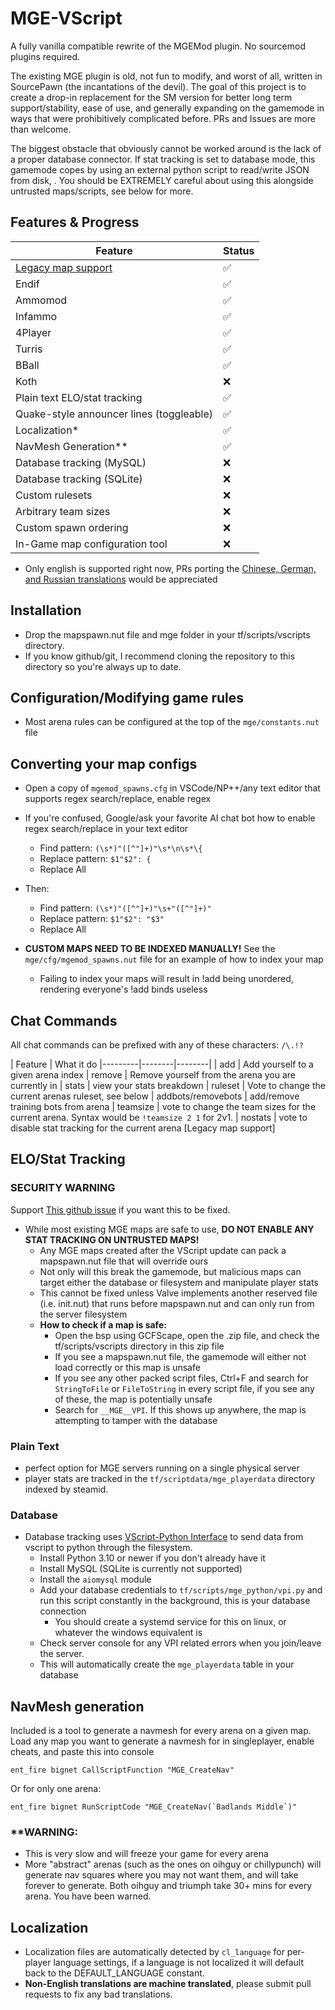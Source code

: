 # MGE-VScript
A fully vanilla compatible rewrite of the MGEMod plugin.  No sourcemod plugins required.

The existing MGE plugin is old, not fun to modify, and worst of all, written in SourcePawn (the incantations of the devil).  The goal of this project is to create a drop-in replacement for the SM version for better long term support/stability, ease of use, and generally expanding on the gamemode in ways that were prohibitively complicated before.  PRs and Issues are more than welcome.

The biggest obstacle that obviously cannot be worked around is the lack of a proper database connector.  If stat tracking is set to database mode, this gamemode copes by using an external python script to read/write JSON from disk, .  You should be EXTREMELY careful about using this alongside untrusted maps/scripts, see below for more. 

## Features & Progress

| Feature | Status |
|---------|--------|
| [Legacy map support](https://github.com/sapphonie/MGEMod/blob/master/addons/sourcemod/configs/mgemod_spawns.cfg) | ✅ |
| Endif | ✅ |
| Ammomod | ✅ |
| Infammo | ✅ |
| 4Player | ✅ |
| Turris | ✅ |
| BBall | ✅ |
| Koth | ❌ |
| Plain text ELO/stat tracking | ✅ |
| Quake-style announcer lines (toggleable) | ✅ |
| Localization* | ✅ |
| NavMesh Generation** | ✅ |
| Database tracking (MySQL) | ❌ |
| Database tracking (SQLite) | ❌ |
| Custom rulesets | ❌ |
| Arbitrary team sizes | ❌ |
| Custom spawn ordering | ❌ |
| In-Game map configuration tool | ❌ |
* Only english is supported right now, PRs porting the [Chinese, German, and Russian translations](https://github.com/sapphonie/MGEMod/tree/master/addons/sourcemod/translations) would be appreciated

## Installation
- Drop the mapspawn.nut file and mge folder in your tf/scripts/vscripts directory.
- If you know github/git, I recommend cloning the repository to this directory so you're always up to date.

## Configuration/Modifying game rules
- Most arena rules can be configured at the top of the `mge/constants.nut` file

## Converting your map configs
- Open a copy of `mgemod_spawns.cfg` in VSCode/NP++/any text editor that supports regex search/replace, enable regex
- If you're confused, Google/ask your favorite AI chat bot how to enable regex search/replace in your text editor

    - Find pattern: `(\s*)"([^"]+)"\s*\n\s*\{`
    - Replace pattern: `$1"$2": {`
    - Replace All
- Then:
    - Find pattern: `(\s*)"([^"]+)"\s+"([^"]+)"`
    - Replace pattern: `$1"$2": "$3"`
    - Replace All

- **CUSTOM MAPS NEED TO BE INDEXED MANUALLY!** See the `mge/cfg/mgemod_spawns.nut` file for an example of how to index your map
    - Failing to index your maps will result in !add being unordered, rendering everyone's !add binds useless

## Chat Commands

All chat commands can be prefixed with any of these characters: `/\.!?`

| Feature | What it do
|---------|--------|--------|
| add | Add yourself to a given arena index
| remove | Remove yourself from the arena you are currently in 
| stats | view your stats breakdown
| ruleset | Vote to change the current arenas ruleset, see below
| addbots/removebots | add/remove training bots from arena
| teamsize | vote to change the team sizes for the current arena.  Syntax would be `!teamsize 2 1` for 2v1.
| nostats | vote to disable stat tracking for the current arena
[Legacy map support]


## ELO/Stat Tracking
### SECURITY WARNING
Support [This github issue](https://github.com/ValveSoftware/Source-1-Games/issues/6356) if you want this to be fixed.
- While most existing MGE maps are safe to use, **DO NOT ENABLE ANY STAT TRACKING ON UNTRUSTED MAPS!**
    - Any MGE maps created after the VScript update can pack a mapspawn.nut file that will override ours
    - Not only will this break the gamemode, but malicious maps can target either the database or filesystem and manipulate player stats
    - This cannot be fixed unless Valve implements another reserved file (i.e. init.nut) that runs before mapspawn.nut and can only run from the server filesystem
    - **How to check if a map is safe:**
        - Open the bsp using GCFScape, open the .zip file, and check the tf/scripts/vscripts directory in this zip file
        - If you see a mapspawn.nut file, the gamemode will either not load correctly or this map is unsafe
        - If you see any other packed script files, Ctrl+F and search for `StringToFile` or `FileToString` in every script file, if you see any of these, the map is potentially unsafe
        - Search for `__MGE__VPI`.  If this shows up anywhere, the map is attempting to tamper with the database 

### Plain Text
- perfect option for MGE servers running on a single physical server
- player stats are tracked in the `tf/scriptdata/mge_playerdata` directory indexed by steamid.

### Database
- Database tracking uses [VScript-Python Interface](https://github.com/potato-tf/VPI) to send data from vscript to python through the filesystem.
    - Install Python 3.10 or newer if you don't already have it
    - Install MySQL (SQLite is currently not supported)
    - Install the `aiomysql` module
    - Add your database credentials to `tf/scripts/mge_python/vpi.py` and run this script constantly in the background, this is your database connection
        - You should create a systemd service for this on linux, or whatever the windows equivalent is
    - Check server console for any VPI related errors when you join/leave the server.
    - This will automatically create the `mge_playerdata` table in your database

## NavMesh generation

Included is a tool to generate a navmesh for every arena on a given map.  Load any map you want to generate a navmesh for in singleplayer, enable cheats, and paste this into console

`ent_fire bignet CallScriptFunction "MGE_CreateNav"`

Or for only one arena:

```ent_fire bignet RunScriptCode "MGE_CreateNav(`Badlands Middle`)"```

### **WARNING:
- This is very slow and will freeze your game for every arena
- More "abstract" arenas (such as the ones on oihguy or chillypunch) will generate nav squares where you may not want them, and will take forever to generate.  Both oihguy and triumph take 30+ mins for every arena.  You have been warned.

## Localization
- Localization files are automatically detected by `cl_language` for per-player language settings, if a language is not localized it will default back to the DEFAULT_LANGUAGE constant.
- **Non-English translations are machine translated**, please submit pull requests to fix any bad translations.
